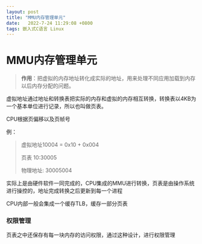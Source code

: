 ```yaml
---
layout: post
title: "MMU内存管理单元"
date:   2022-7-24 11:29:08 +0800
tags: 嵌入式C语言 Linux
---
```


# MMU内存管理单元

> **作用**：把虚拟的内存地址转化成实际的地址，用来处理不同应用加载到内存以后内存分配的问题。

虚拟地址通过地址和转换表把实际的内存和虚拟的内存相互转换，转换表以4KB为一个基本单位进行记录，所以也叫做页表。

CPU根据页偏移以及页帧号

例：

> 虚拟地址10004 = 0x10 + 0x004
>
> 页表 10:30005
>
> 物理地址: 30005004

实际上是由硬件软件一同完成的，CPU集成的MMU进行转换，页表是由操作系统进行操控的，地址完成转换之后更新到每一个进程

CPU内部一般会集成一个缓存TLB，缓存一部分页表



### 权限管理

页表之中还保存有每一块内存的访问权限，通过这种设计，进行权限管理

